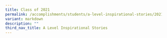 ```yaml
---
title: Class of 2021
permalink: /accomplishments/students/a-level-inspirational-stories/2021/overview/
variant: markdown
description: ""
third_nav_title: A Level Inspirational Stories
---
```

